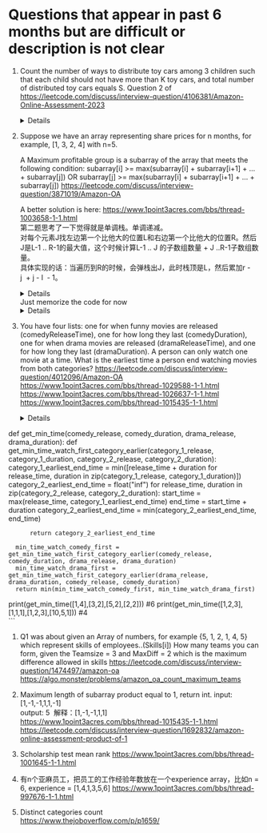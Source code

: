 # Questions that appear in past 6 months but are difficult or description is not clear
1. Count the number of ways to distribute toy cars among 3 children such that each child should not have more than K toy cars, and total number of distributed toy cars equals S.
  Question 2 of https://leetcode.com/discuss/interview-question/4106381/Amazon-Online-Assessment-2023

    <details>
    
    ```python
    def distribute_toys(toys, max_toys_for_each):
        result = 0
        for first in range(max_toys_for_each + 1):
            for second in range(max_toys_for_each + 1):
                third = toys - first - second
                if 0 <= third <= max_toys_for_each:
                    result += 1
        return result
    
    print(distribute_toys(2, 2)) # 6
        
    ```
    </details>

1. Suppose we have an array representing share prices for n months, for example, [1, 3, 2, 4] with n=5.

    A Maximum profitable group is a subarray of the array that meets the following condition:
    subarray[i] >= max(subarray[i] + subarray[i+1] + ... + subarray[j]) OR subarray[j] >= max(subarray[i] + subarray[i+1] + ... + subarray[j])
    https://leetcode.com/discuss/interview-question/3871019/Amazon-OA  

    A better solution is here: https://www.1point3acres.com/bbs/thread-1003658-1-1.html  
   第二题思考了一下觉得就是单调栈。单调递减。  
   对每个元素J找左边第一个比他大的位置L和右边第一个比他大的位置R。然后J是L-1 .. R-1的最大值，这个时候计算L-1 .. J 的子数组数量 + J ..R-1子数组数量。  
   具体实现的话：当遍历到R的时候，会弹栈出J，此时栈顶是L，然后累加r - j  + j - l  - 1。  
    <details>
      
    ```python
    def count_groups(nums):
        MAX_VALUE = float("inf")
        result = 0
        stack = []
        for right in range(len(nums) + 1):
            curr = MAX_VALUE if right == len(nums) else nums[right]
            while stack and nums[stack[-1]] < curr:
                j = stack.pop()
                left = stack[-1] if stack else -1
                result += (right - j) + (j - left - 1)
            stack.append(right)
        
        return result
    
    print(count_groups([2, 3, 2])) # 5
    print(count_groups([5,3,1,3,5])) # 15      
    ```
    </details> 
    Just memorize the code for now  
    <details>
  
    ```python
    def solution(v) -> int:
        stack = []
        n, r = len(v), 0
        for i in range(0, n):
            print("i", i, " value: ", v[i])
            print("stack: ", stack)
            while len(stack) and v[stack[-1]] < v[i]:
                # [top..i - 1] is what we want. Note it may contain equal elements.
                r += i - stack.pop()
            r += i - (stack[-1] if len(stack) else -1)
            print("result so far: ", r)
            stack.append(i)
    
        while len(stack):
            # [top..n - 1] is what we want
            r += n - stack.pop()
        return r - n
    
    print(solution([4, 3, 2, 5]))
  
    ```
    </details>

1. You have four lists: one for when funny movies are released (comedyReleaseTime), one for how long they last (comedyDuration), one for when drama movies are released (dramaReleaseTime), and one for how long they last (dramaDuration). A person can only watch one movie at a time. What is the earliest time a person end watching movies from both categories?
 https://leetcode.com/discuss/interview-question/4012096/Amazon-OA  
https://www.1point3acres.com/bbs/thread-1029588-1-1.html  
https://www.1point3acres.com/bbs/thread-1026637-1-1.html
https://www.1point3acres.com/bbs/thread-1015435-1-1.html  
    <details>

    ```python
  def get_min_time(comedy_release, comedy_duration, drama_release, drama_duration):
      def get_min_time_watch_first_category_earlier(category_1_release, category_1_duration, category_2_release, category_2_duration):
          category_1_earliest_end_time = min([release_time + duration for release_time, duration in zip(category_1_release, category_1_duration)])
          category_2_earliest_end_time = float("inf")
          for release_time, duration in zip(category_2_release, category_2_duration):
              start_time = max(release_time, category_1_earliest_end_time)
              end_time = start_time + duration
              category_2_earliest_end_time = min(category_2_earliest_end_time, end_time)
  
          return category_2_earliest_end_time
      
      min_time_watch_comedy_first = get_min_time_watch_first_category_earlier(comedy_release, comedy_duration, drama_release, drama_duration)
      min_time_watch_drama_first = get_min_time_watch_first_category_earlier(drama_release, drama_duration, comedy_release, comedy_duration)
      return min(min_time_watch_comedy_first, min_time_watch_drama_first)
  
  print(get_min_time([1,4],[3,2],[5,2],[2,2])) #6
  print(get_min_time([1,2,3],[1,1,1],[1,2,3],[10,5,1])) #4    
    ```
    </details>
1. Q1 was about given an Array of numbers, for example {5, 1, 2, 1, 4, 5} which represent skills of employees..(Skills[i])
How many teams you can form, given the Teamsize = 3 and MaxDiff = 2 which is the maximum difference allowed in skills
https://leetcode.com/discuss/interview-question/1474497/amazon-oa
https://algo.monster/problems/amazon_oa_count_maximum_teams

1.  Maximum length of subarray product equal to 1, return int.
input: [1,-1,-1,1,1,-1]    
output: 5  解释：[1,-1,-1,1,1]    
    https://www.1point3acres.com/bbs/thread-1015435-1-1.html
   https://leetcode.com/discuss/interview-question/1692832/amazon-online-assessment-product-of-1

1. Scholarship test mean rank
   https://www.1point3acres.com/bbs/thread-1001645-1-1.html

1. 有n个亚麻员工，把员工的工作经验年数放在一个experience array，比如n = 6, experience = [1,4,1,3,5,6]
   https://www.1point3acres.com/bbs/thread-997676-1-1.html

1. Distinct categories count   
   https://www.thejoboverflow.com/p/p1659/
